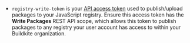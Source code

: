 - `registry-write-token` is your [API access token](https://buildkite.com/user/api-access-tokens) used to publish/upload packages to your JavaScript registry. Ensure this access token has the **Write Packages** REST API scope, which allows this token to publish packages to any registry your user account has access to within your Buildkite organization.
